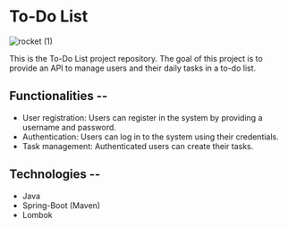 # To-Do List
![rocket (1)](https://github.com/Prattiz/gestao_vagas/assets/135062914/55c95257-4af3-41ac-b017-94c582fd5ac2)

This is the To-Do List project repository. The goal of this project is to provide an API to manage users and their daily tasks in a to-do list.

## Functionalities --
- User registration: Users can register in the system by providing a username and password.
- Authentication: Users can log in to the system using their credentials.
- Task management: Authenticated users can create their tasks.

## Technologies --

- Java
- Spring-Boot (Maven)
- Lombok
